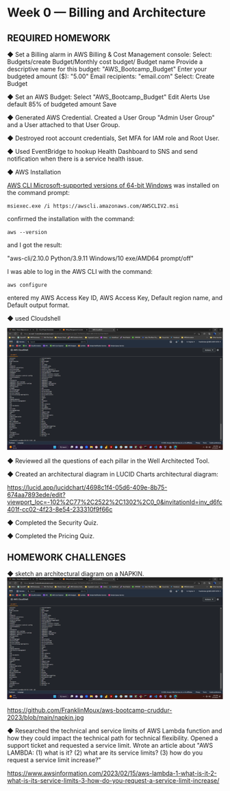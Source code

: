  # Week 0 — Billing and Architecture
    
 ## REQUIRED HOMEWORK

◆ Set a Billing alarm in AWS Billing & Cost Management console:
Select: Budgets/create Budget/Monthly cost budget/
Budget name
Provide a descriptive name for this budget:
"AWS_Bootcamp_Budget"
 Enter your budgeted amount ($):
"5.00"
Email recipients:
"email.com"
Select: Create Budget

◆ Set an AWS Budget:
Select "AWS_Bootcamp_Budget"
Edit Alerts
Use default 85% of budgeted amount
Save

◆ Generated AWS Credential. Created a User Group "Admin User Group" and a User attached to that User Group. 

◆ Destroyed root account credentials, Set MFA for IAM role and Root User. 

◆ Used EventBridge to hookup Health Dashboard to SNS and send notification when there is a service health issue.

◆ AWS Installation

[AWS CLI Microsoft-supported versions of 64-bit Windows](https://docs.aws.amazon.com/cli/latest/userguide/getting-started-install.html)
was installed on the command prompt: 

```
msiexec.exe /i https://awscli.amazonaws.com/AWSCLIV2.msi
```
confirmed the installation with the command:
```
aws --version
```
and I got the result:

"aws-cli/2.10.0 Python/3.9.11 Windows/10 exe/AMD64 prompt/off"

I was able to log in the AWS CLI with the command:

```
aws configure
```

entered my AWS Access Key ID, AWS Access Key, Default region name, and Default output format.

◆ used Cloudshell

![Cloudshell](assets/Screenshot%20(185).png)

◆ Reviewed all the questions of each pillar in the Well Architected Tool.

◆ Created an architectural diagram in LUCID Charts architectural diagram:

https://lucid.app/lucidchart/4698c1f4-05d6-409e-8b75-674aa7893ede/edit?viewport_loc=-102%2C77%2C2522%2C1302%2C0_0&invitationId=inv_d6fc401f-cc02-4f23-8e54-233310f9f66c

◆ Completed the Security Quiz.

◆ Completed the Pricing Quiz.

## HOMEWORK CHALLENGES

◆ sketch an architectural diagram on a NAPKIN. 
![Architectural sketch on a napkin](assets/Screenshot%20(185).png)

https://github.com/FranklinMoux/aws-bootcamp-cruddur-2023/blob/main/napkin.jpg

◆ Researched the technical and service limits of AWS Lambda function and how they could impact the technical path for technical flexibility. 
Opened a support ticket and requested a service limit.
Wrote an article about "AWS LAMBDA: (1) what is it? (2) what are its service limits? (3) how do you request a service limit increase?"

https://www.awsinformation.com/2023/02/15/aws-lambda-1-what-is-it-2-what-is-its-service-limits-3-how-do-you-request-a-service-limit-increase/

